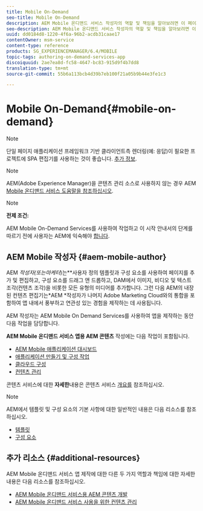 ```yaml
---
title: Mobile On-Demand
seo-title: Mobile On-Demand
description: AEM Mobile 온디맨드 서비스 작성자의 역할 및 책임을 알아보려면 이 페이지를 따르십시오.
seo-description: AEM Mobile 온디맨드 서비스 작성자의 역할 및 책임을 알아보려면 이 페이지를 따르십시오.
uuid: dd0184d8-1220-4f6a-96b2-acdb31caae17
contentOwner: msm-service
content-type: reference
products: SG_EXPERIENCEMANAGER/6.4/MOBILE
topic-tags: authoring-on-demand-services-app
discoiquuid: 2ae7ea8d-fc58-4647-bc83-915d9f4b7dd8
translation-type: tm+mt
source-git-commit: 55b6a113bcb4d39b7eb100f21a05b9b44e3fe1c3

---
```



# Mobile On-Demand{#mobile-on-demand}

>[!NOTE]
>
>단일 페이지 애플리케이션 프레임워크 기반 클라이언트측 렌더링(예: 응답)이 필요한 프로젝트에 SPA 편집기를 사용하는 것이 좋습니다. [추가 정보](/help/sites-developing/spa-overview.md).

>[!NOTE]
>
>AEM(Adobe Experience Manager)을 콘텐츠 관리 소스로 사용하지 않는 경우 AEM [Mobile 온디맨드 서비스 도움말을 참조하십시오](https://helpx.adobe.com/digital-publishing-solution/topics.html).

>[!NOTE]
>
>**전제 조건:**
>
>AEM Mobile On-Demand Services를 사용하여 작업하고 이 시작 안내서의 단계를 따르기 전에 사용자는 AEM에 익숙해야 [합니다](/help/sites-deploying/deploy.md).

## AEM Mobile 작성자 {#aem-mobile-author}

AEM ***작성자&#x200B;*(또는*마케터&#x200B;*)는&#x200B;**사용자 정의 템플릿과 구성 요소를 사용하여 페이지를 추가 및 편집하고, 구성 요소를 드래그 앤 드롭하고, DAM에서 이미지, 비디오 및 텍스트 조각(컨텐츠 조각)을 비롯한 모든 유형의 미디어를 추가합니다. 그런 다음 AEM의 내장된 컨텐츠 편집기는*AEM *작성자가 나머지 Adobe Marketing Cloud와의 통합을 포함하여 앱 내에서 풍부하고 연관성 있는 경험을 제작하는 데 사용됩니다.

AEM 작성자는 AEM Mobile On Demand Services를 사용하여 앱을 제작하는 동안 다음 작업을 담당합니다.

**AEM Mobile 온디맨드 서비스 앱용 AEM 콘텐츠** 작성에는 다음 작업이 포함됩니다.

* [AEM Mobile 애플리케이션 대시보드](/help/mobile/mobile-apps-ondemand-application-dashboard.md)
* [애플리케이션 만들기 및 구성 작업](/help/mobile/mobile-apps-ondemand-application-create-configure-action.md)
* [클라우드 구성](/help/mobile/mobile-on-demand-associating-an-on-demand-app-to-cloud-configuration.md)
* [컨텐츠 관리](/help/mobile/mobile-apps-ondemand-manage-content-ondemand.md)

콘텐츠 서비스에 대한 **자세한**&#x200B;내용은 콘텐츠 서비스 [개요를](/help/mobile/develop-content-as-a-service.md) 참조하십시오.

>[!NOTE]
>
>AEM에서 템플릿 및 구성 요소의 기본 사항에 대한 일반적인 내용은 다음 리소스를 참조하십시오.
>
>* [템플릿](/help/sites-developing/templates.md)
>* [구성 요소](/help/sites-developing/components.md)
>



## 추가 리소스 {#additional-resources}

AEM Mobile 온디맨드 서비스 앱 제작에 대한 다른 두 가지 역할과 책임에 대한 자세한 내용은 다음 리소스를 참조하십시오.

* [AEM Mobile 온디맨드 서비스용 AEM 콘텐츠 개발](/help/mobile/aem-mobile-on-demand.md)
* [AEM Mobile 온디맨드 서비스 사용을 위한 컨텐츠 관리](/help/mobile/aem-mobile.md)


